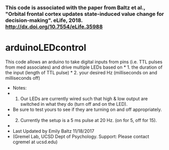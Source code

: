

### This code is associated with the paper from Baltz et al., "Orbital frontal cortex updates state-induced value change for decision-making". eLife, 2018. http://dx.doi.org/10.7554/eLife.35988

# arduinoLEDcontrol
This code allows an arduino to take digital inputs from pins (i.e. TTL pulses from med associates) and drive multiple LEDs based on   * 1. the duration of the input (length of TTL pulse)   * 2. your desired Hz (milliseconds on and milliseconds off) 

 * Notes: 
 * 1. Our LEDs are currently wired such that high & low output are switched in what they do (turn off and on the LED). 
 *    Be sure to test yours to see if they are turning on and off appropriately. 
 * 2. Currently the setup is a 5 ms pulse at 20 Hz. (on for 5, off for 15). 
 *    
 * Last Updated by Emily Baltz 11/18/2017 
 * (Gremel Lab, UCSD Dept of Psychology. Support: Please contact cgremel at ucsd.edu) 
